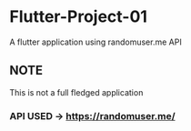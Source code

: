 # Flutter-Project-01
A flutter application using randomuser.me API

## NOTE 
This is not a full fledged application

### API USED -> https://randomuser.me/
